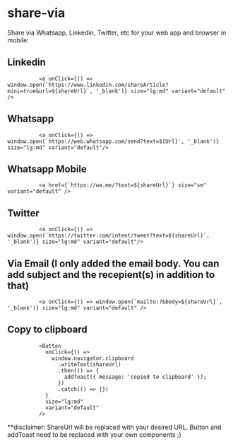 # share-via
Share via Whatsapp, Linkedin, Twitter, etc for your web app and browser in mobile: 

## Linkedin
              <a onClick={() => window.open(`https://www.linkedin.com/shareArticle?mini=true&url=${shareUrl}`, '_blank')} size="lg:md" variant="default" />
             
## Whatsapp
              <a onClick={() => window.open(`https://web.whatsapp.com/send?text=${Url}`, '_blank')} size="lg:md" variant="default"/>
              
## Whatsapp Mobile
              <a href={`https://wa.me/?text=${shareUrl}`} size="sm" variant="default" />
              
## Twitter
              <a onClick={() => window.open(`https://twitter.com/intent/tweet?text=${shareUrl}`, '_blank')} size="lg:md" variant="default"/>
              
## Via Email (I only added the email body. You can add subject and the recepient(s) in addition to that)
              <a onClick={() => window.open(`mailto:?&body=${shareUrl}`, '_blank')} size="lg:md" variant="default" />
              
## Copy to clipboard
              <Button
                onClick={() =>
                  window.navigator.clipboard
                    .writeText(shareUrl)
                    .then(() => {
                      addToast({ message: 'copied to clipboard' });
                    })
                    .catch(() => {})
                }
                size="lg:md"
                variant="default"
              />


**disclaimer: ShareUrl will be replaced with your desired URL. Button and addToast need to be replaced with your own components ;)
